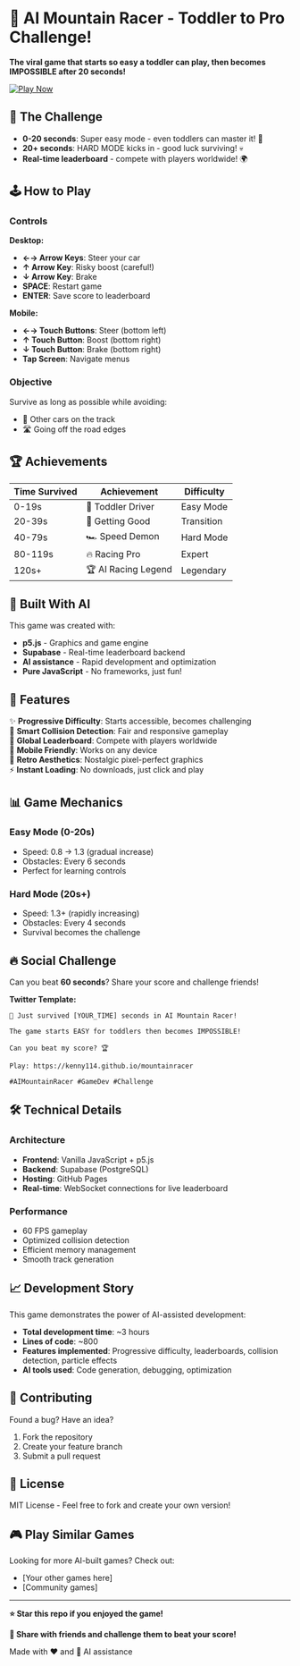 # 🚗 AI Mountain Racer - Toddler to Pro Challenge!

**The viral game that starts so easy a toddler can play, then becomes IMPOSSIBLE after 20 seconds!**

[![Play Now](https://img.shields.io/badge/🎮-PLAY%20NOW-brightgreen?style=for-the-badge)](https://kenny114.github.io/mountainracer)

## 🎯 The Challenge

- **0-20 seconds**: Super easy mode - even toddlers can master it! 🍼
- **20+ seconds**: HARD MODE kicks in - good luck surviving! 💀
- **Real-time leaderboard** - compete with players worldwide! 🌍

## 🕹️ How to Play

### Controls

**Desktop:**
- **←→ Arrow Keys**: Steer your car
- **↑ Arrow Key**: Risky boost (careful!)
- **↓ Arrow Key**: Brake
- **SPACE**: Restart game
- **ENTER**: Save score to leaderboard

**Mobile:**
- **←→ Touch Buttons**: Steer (bottom left)
- **↑ Touch Button**: Boost (bottom right)
- **↓ Touch Button**: Brake (bottom right)
- **Tap Screen**: Navigate menus

### Objective
Survive as long as possible while avoiding:
- 🚗 Other cars on the track
- 🛣️ Going off the road edges

## 🏆 Achievements

| Time Survived | Achievement | Difficulty |
|---------------|-------------|------------|
| 0-19s | 🍼 Toddler Driver | Easy Mode |
| 20-39s | 🚗 Getting Good | Transition |
| 40-79s | 🏎️ Speed Demon | Hard Mode |
| 80-119s | 🔥 Racing Pro | Expert |
| 120s+ | 🏆 AI Racing Legend | Legendary |

## 🚀 Built With AI

This game was created with:
- **p5.js** - Graphics and game engine
- **Supabase** - Real-time leaderboard backend
- **AI assistance** - Rapid development and optimization
- **Pure JavaScript** - No frameworks, just fun!

## 🎨 Features

✨ **Progressive Difficulty**: Starts accessible, becomes challenging  
🎯 **Smart Collision Detection**: Fair and responsive gameplay  
🏁 **Global Leaderboard**: Compete with players worldwide  
📱 **Mobile Friendly**: Works on any device  
🎵 **Retro Aesthetics**: Nostalgic pixel-perfect graphics  
⚡ **Instant Loading**: No downloads, just click and play  

## 📊 Game Mechanics

### Easy Mode (0-20s)
- Speed: 0.8 → 1.3 (gradual increase)
- Obstacles: Every 6 seconds
- Perfect for learning controls

### Hard Mode (20s+)
- Speed: 1.3+ (rapidly increasing)
- Obstacles: Every 4 seconds
- Survival becomes the challenge

## 🔥 Social Challenge

Can you beat **60 seconds**? Share your score and challenge friends!

**Twitter Template:**
```
🚗 Just survived [YOUR_TIME] seconds in AI Mountain Racer! 

The game starts EASY for toddlers then becomes IMPOSSIBLE! 

Can you beat my score? 🏆

Play: https://kenny114.github.io/mountainracer

#AIMountainRacer #GameDev #Challenge
```

## 🛠️ Technical Details

### Architecture
- **Frontend**: Vanilla JavaScript + p5.js
- **Backend**: Supabase (PostgreSQL)
- **Hosting**: GitHub Pages
- **Real-time**: WebSocket connections for live leaderboard

### Performance
- 60 FPS gameplay
- Optimized collision detection
- Efficient memory management
- Smooth track generation

## 📈 Development Story

This game demonstrates the power of AI-assisted development:
- **Total development time**: ~3 hours
- **Lines of code**: ~800
- **Features implemented**: Progressive difficulty, leaderboards, collision detection, particle effects
- **AI tools used**: Code generation, debugging, optimization

## 🤝 Contributing

Found a bug? Have an idea? 
1. Fork the repository
2. Create your feature branch
3. Submit a pull request

## 📜 License

MIT License - Feel free to fork and create your own version!

## 🎮 Play Similar Games

Looking for more AI-built games? Check out:
- [Your other games here]
- [Community games]

---

**⭐ Star this repo if you enjoyed the game!**

**🔗 Share with friends and challenge them to beat your score!**

Made with ❤️ and 🤖 AI assistance

